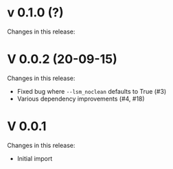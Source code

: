 # v 0.1.0 (?)
Changes in this release:

# V 0.0.2 (20-09-15)
Changes in this release:
- Fixed bug where `--lsm_noclean` defaults to True (#3)
- Various dependency improvements (#4, #18)

# V 0.0.1
Changes in this release:
- Initial import
